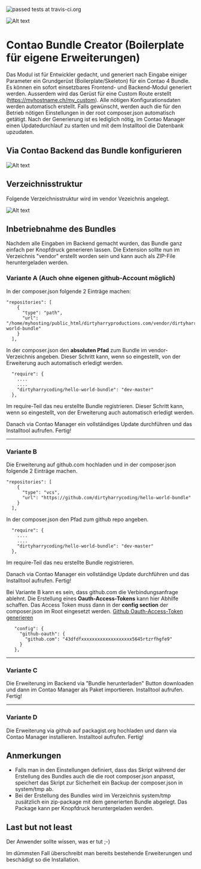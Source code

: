 ![passed tests at travis-ci.org](https://travis-ci.org/markocupic/contao-bundle-creator-bundle.svg?branch=master "")


![Alt text](src/Resources/docs/logo.png?raw=true "Marko Cupic")


# Contao Bundle Creator (Boilerplate für eigene Erweiterungen)

Das Modul ist für Entwickler gedacht, und generiert nach Eingabe einiger Parameter ein Grundgerüst (Boilerplate/Skeleton) für ein Contao 4 Bundle. 
Es können ein sofort einsetzbares Frontend- und Backend-Modul generiert werden. Ausserdem wird das Gerüst für eine Custom Route erstellt (https://myhostname.ch/my_custom).
Alle nötigen Konfigurationsdaten werden automatisch erstellt. 
Falls gewünscht, werden auch die für den Betrieb nötigen Einstellungen in der root composer.json automatisch getätigt. 
Nach der Generierung ist es lediglich nötig, im Contao Manager einen Updatedurchlauf zu starten und mit dem Installtool die Datenbank upzudaten.


## Via Contao Backend das Bundle konfigurieren

![Alt text](src/Resources/docs/backend.png?raw=true "Backend")


## Verzeichnisstruktur
Folgende Verzeichnisstruktur wird im vendor Vezeichnis angelegt.

![Alt text](src/Resources/docs/file-tree.png?raw=true "Verzeichnisstruktur")


## Inbetriebnahme des Bundles
Nachdem alle Eingaben im Backend gemacht wurden, das Bundle ganz einfach per Knopfdruck generieren lassen. 
Die Extension sollte nun im Verzeichnis "vendor" erstellt worden sein und kann auch als ZIP-File heruntergeladen werden.

### Variante A (Auch ohne eigenen github-Account möglich)
In der composer.json folgende 2 Einträge machen:
```
"repositories": [
    {
      "type": "path",
      "url": "/home/myhosting/public_html/dirtyharryproductions.com/vendor/dirtyharrycoding/hello-world-bundle"
    }
  ],
```
In der composer.json den **absoluten Pfad** zum Bundle im vendor-Verzeichnis angeben. 
Dieser Schritt kann, wenn so eingestellt, von der Erweiterung auch automatisch erledigt werden.
```
  "require": {
    ....
    ....
    "dirtyharrycoding/hello-world-bundle": "dev-master"
  },
```
Im require-Teil das neu erstellte Bundle registrieren. 
Dieser Schritt kann, wenn so eingestellt, von der Erweiterung auch automatisch erledigt werden.

Danach via Contao Manager ein vollständiges Update durchführen und das Installtool aufrufen. Fertig!

___

### Variante B
Die Erweiterung auf github.com hochladen und in der composer.json folgende 2 Einträge machen.
```
"repositories": [
    {
      "type": "vcs",
      "url": "https://github.com/dirtyharrycoding/hello-world-bundle"
    }
  ],
```
In der composer.json den Pfad zum github repo angeben.
```
  "require": {
    ....
    ....
    "dirtyharrycoding/hello-world-bundle": "dev-master"
  },
```
Im require-Teil das neu erstellte Bundle registrieren. 

Danach via Contao Manager ein vollständige Update durchführen und das Installtool aufrufen. Fertig!

Bei Variante B kann es sein, dass github.com die Verbindungsanfrage ablehnt. 
Die Erstellung eines **Oauth-Access-Tokens** kann hier Abhilfe schaffen.
Das Access Token muss dann in der **config section** der composer.json im Root eingesetzt werden. 
[Github Oauth-Access-Token generieren](https://docs.github.com/en/github/authenticating-to-github/creating-a-personal-access-token)
```
   "config": {
     "github-oauth": {
       "github.com": "43dfdfxxxxxxxxxxxxxxxxxxx5645rtzrfhgfe9"
     }
   },
```

___

### Variante C
Die Erweiterung im Backend via "Bundle herunterladen" Button downloaden und dann im Contao Manager als Paket importieren.
Installtool aufrufen. Fertig!

___

### Variante D
Die Erweiterung via github auf packagist.org hochladen und dann via Contao Manager installieren.
Installtool aufrufen. Fertig!

## Anmerkungen
* Falls man in den Einstellungen definiert, dass das Skript während der Erstellung des Bundles auch die die root composer.json anpasst, speichert das Skript zur Sicherheit ein Backup der composer.json in system/tmp ab.
* Bei der Erstellung des Bundles wird im Verzeichnis system/tmp zusätzlich ein zip-package mit dem generierten Bundle abgelegt. Das Package kann per Knopfdruck heruntergeladen werden.

## Last but not least
Der Anwender sollte wissen, was er tut ;-)

Im dümmsten Fall überschreibt man bereits bestehende Erweiterungen und beschädigt so die Installation.
